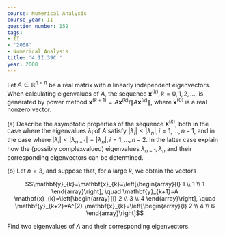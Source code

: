 ```yaml
---
course: Numerical Analysis
course_year: II
question_number: 152
tags:
- II
- '2008'
- Numerical Analysis
title: '4.II.39C '
year: 2008
---
```



Let $A \in \mathbb{R}^{n \times n}$ be a real matrix with $n$ linearly independent eigenvectors. When calculating eigenvalues of $A$, the sequence $\mathbf{x}^{(k)}, k=0,1,2, \ldots$, is generated by power method $\mathbf{x}^{(k+1)}=A \mathbf{x}^{(k)} /\left\|A \mathbf{x}^{(k)}\right\|$, where $\mathbf{x}^{(0)}$ is a real nonzero vector.

(a) Describe the asymptotic properties of the sequence $\mathbf{x}^{(k)}$, both in the case where the eigenvalues $\lambda_{i}$ of $A$ satisfy $\left|\lambda_{i}\right|<\left|\lambda_{n}\right|, i=1, \ldots, n-1$, and in the case where $\left|\lambda_{i}\right|<\left|\lambda_{n-1}\right|=\left|\lambda_{n}\right|, i=1, \ldots, n-2$. In the latter case explain how the (possibly complexvalued) eigenvalues $\lambda_{n-1}, \lambda_{n}$ and their corresponding eigenvectors can be determined.

(b) Let $n=3$, and suppose that, for a large $k$, we obtain the vectors

$$\mathbf{y}_{k}=\mathbf{x}_{k}=\left[\begin{array}{l}
1 \\
1 \\
1
\end{array}\right], \quad \mathbf{y}_{k+1}=A \mathbf{x}_{k}=\left[\begin{array}{l}
2 \\
3 \\
4
\end{array}\right], \quad \mathbf{y}_{k+2}=A^{2} \mathbf{x}_{k}=\left[\begin{array}{l}
2 \\
4 \\
6
\end{array}\right]$$

Find two eigenvalues of $A$ and their corresponding eigenvectors.